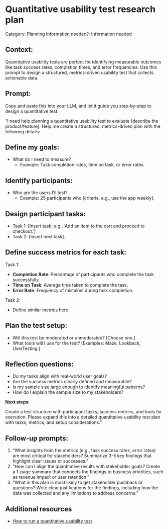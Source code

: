 # Quantitative usability test research plan

Category: Planning
Information needed?: Information needed

## **Context:**

Quantitative usability tests are perfect for identifying measurable outcomes like task success rates, completion times, and error frequencies. Use this prompt to design a structured, metrics-driven usability test that collects actionable data.

## **Prompt:**

Copy and paste this into your LLM, and let it guide you step-by-step to design a quantitative test.

“I need help planning a quantitative usability test to evaluate [describe the product/feature]. Help me create a structured, metrics-driven plan with the following details:

## **Define my goals**:

- What do I need to measure?
    - Example: Task completion rates, time on task, or error rates.

## **Identify participants**:

- Who are the users I’ll test?
    - Example: 25 participants who [criteria, e.g., use the app weekly].

## **Design participant tasks**:

- Task 1: [Insert task, e.g., ‘Add an item to the cart and proceed to checkout.’]
- Task 2: [Insert next task].

## **Define success metrics for each task**:

Task 1:

- **Completion Rate**: Percentage of participants who complete the task successfully.
- **Time on Task**: Average time taken to complete the task.
- **Error Rate**: Frequency of mistakes during task completion.

Task 2:

- Define similar metrics here.

## **Plan the test setup**:

- Will this test be moderated or unmoderated? [Choose one.]
- What tools will I use for the test? [Examples: Maze, Lookback, UserTesting.]

## **Reflection questions:**

- Do my tasks align with real-world user goals?
- Are the success metrics clearly defined and measurable?
- Is my sample size large enough to identify meaningful patterns?
- How do I explain the sample size to my stakeholders?

**Next steps**:

Create a test structure with participant tasks, success metrics, and tools for execution. Please expand this into a detailed quantitative usability test plan with tasks, metrics, and setup considerations.”

## **Follow-up prompts:**

1. “What insights from the metrics (e.g., task success rates, error rates) are most critical for stakeholders? Summarize 3-5 key findings that highlight clear issues or successes.”
2. “How can I align the quantitative results with stakeholder goals? Create a 1-page summary that connects the findings to business priorities, such as revenue impact or user retention.”
3. “What in this plan is most likely to get stakeholder pushback or questions? Write clear justifications for the findings, including how the data was collected and any limitations to address concerns.”

## Additional resources

- [How to run a quantitative usability test](https://userresearchacademy.substack.com/p/how-to-run-a-quantitative-usability?r=2j6x4d)